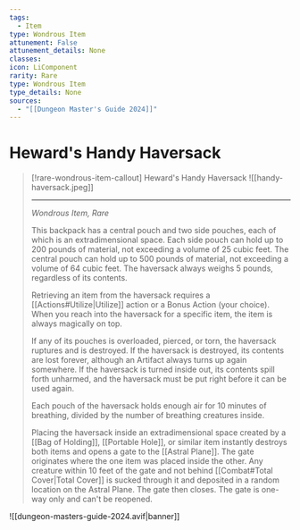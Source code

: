 ```yaml
---
tags:
  - Item
type: Wondrous Item
attunement: False
attunement_details: None
classes:
icon: LiComponent
rarity: Rare
type: Wondrous Item
type_details: None
sources: 
  - "[[Dungeon Master's Guide 2024]]"
---
```

# Heward's Handy Haversack
>[!rare-wondrous-item-callout] Heward's Handy Haversack
>![[handy-haversack.jpeg]]
>
>---
>_Wondrous Item, Rare_
>
>This backpack has a central pouch and two side pouches, each of which is an extradimensional space. Each side pouch can hold up to 200 pounds of material, not exceeding a volume of 25 cubic feet. The central pouch can hold up to 500 pounds of material, not exceeding a volume of 64 cubic feet. The haversack always weighs 5 pounds, regardless of its contents.
>
>Retrieving an item from the haversack requires a [[Actions#Utilize\|Utilize]] action or a Bonus Action (your choice). When you reach into the haversack for a specific item, the item is always magically on top.
>
>If any of its pouches is overloaded, pierced, or torn, the haversack ruptures and is destroyed. If the haversack is destroyed, its contents are lost forever, although an Artifact always turns up again somewhere. If the haversack is turned inside out, its contents spill forth unharmed, and the haversack must be put right before it can be used again.
>
>Each pouch of the haversack holds enough air for 10 minutes of breathing, divided by the number of breathing creatures inside.
>
>Placing the haversack inside an extradimensional space created by a [[Bag of Holding]], [[Portable Hole]], or similar item instantly destroys both items and opens a gate to the [[Astral Plane]]. The gate originates where the one item was placed inside the other. Any creature within 10 feet of the gate and not behind [[Combat#Total Cover\|Total Cover]] is sucked through it and deposited in a random location on the Astral Plane. The gate then closes. The gate is one-way only and can't be reopened.
>


![[dungeon-masters-guide-2024.avif|banner]]